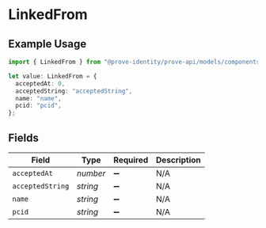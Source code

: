 # LinkedFrom

## Example Usage

```typescript
import { LinkedFrom } from "@prove-identity/prove-api/models/components";

let value: LinkedFrom = {
  acceptedAt: 0,
  acceptedString: "acceptedString",
  name: "name",
  pcid: "pcid",
};
```

## Fields

| Field              | Type               | Required           | Description        |
| ------------------ | ------------------ | ------------------ | ------------------ |
| `acceptedAt`       | *number*           | :heavy_minus_sign: | N/A                |
| `acceptedString`   | *string*           | :heavy_minus_sign: | N/A                |
| `name`             | *string*           | :heavy_minus_sign: | N/A                |
| `pcid`             | *string*           | :heavy_minus_sign: | N/A                |